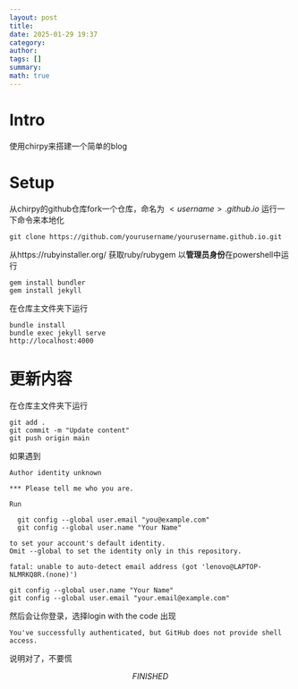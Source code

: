 ```yaml
---
layout: post
title: 
date: 2025-01-29 19:37
category: 
author: 
tags: []
summary: 
math: true
---
```

# Intro
使用chirpy来搭建一个简单的blog
# Setup
从chirpy的github仓库fork一个仓库，命名为 $<username>.github.io$
运行一下命令来本地化
```
git clone https://github.com/yourusername/yourusername.github.io.git
```
从https://rubyinstaller.org/ 获取ruby/rubygem
以**管理员身份**在powershell中运行
```
gem install bundler
gem install jekyll
```
在仓库主文件夹下运行
```
bundle install
bundle exec jekyll serve
http://localhost:4000
```
# 更新内容
在仓库主文件夹下运行
```
git add .
git commit -m "Update content"
git push origin main
```
如果遇到
```
Author identity unknown

*** Please tell me who you are.

Run

  git config --global user.email "you@example.com"
  git config --global user.name "Your Name"

to set your account's default identity.
Omit --global to set the identity only in this repository.

fatal: unable to auto-detect email address (got 'lenovo@LAPTOP-NLMRKQ8R.(none)')
```
```
git config --global user.name "Your Name"
git config --global user.email "your.email@example.com"
```
然后会让你登录，选择login with the code
出现
```
You've successfully authenticated, but GitHub does not provide shell access.
```
说明对了，不要慌

$$FINISHED$$